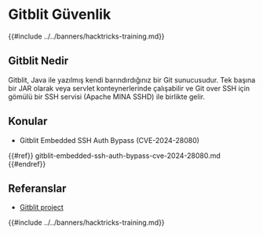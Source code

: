 # Gitblit Güvenlik

{{#include ../../banners/hacktricks-training.md}}

## Gitblit Nedir

Gitblit, Java ile yazılmış kendi barındırdığınız bir Git sunucusudur. Tek başına bir JAR olarak veya servlet konteynerlerinde çalışabilir ve Git over SSH için gömülü bir SSH servisi (Apache MINA SSHD) ile birlikte gelir.

## Konular

- Gitblit Embedded SSH Auth Bypass (CVE-2024-28080)

{{#ref}}
gitblit-embedded-ssh-auth-bypass-cve-2024-28080.md
{{#endref}}

## Referanslar

- [Gitblit project](https://gitblit.com/)

{{#include ../../banners/hacktricks-training.md}}
